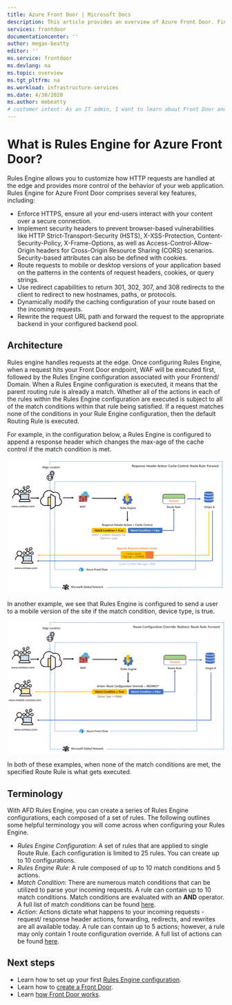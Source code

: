```yaml
---
title: Azure Front Door | Microsoft Docs
description: This article provides an overview of Azure Front Door. Find out if it is the right choice for load-balancing user traffic for your application.
services: frontdoor
documentationcenter: ''
author: megan-beatty
editor: ''
ms.service: frontdoor
ms.devlang: na
ms.topic: overview
ms.tgt_pltfrm: na
ms.workload: infrastructure-services
ms.date: 4/30/2020
ms.author: mebeatty
# customer intent: As an IT admin, I want to learn about Front Door and what the Rules Engine feature does. 
---
```


# What is Rules Engine for Azure Front Door? 

Rules Engine allows you to customize how HTTP requests are handled at the edge and provides more control of the behavior of your web application. Rules Engine for Azure Front Door comprises several key features, including:

- Enforce HTTPS, ensure all your end-users interact with your content over a secure connection.
- Implement security headers to prevent browser-based vulnerabilities like HTTP Strict-Transport-Security (HSTS), X-XSS-Protection, Content-Security-Policy, X-Frame-Options, as well as Access-Control-Allow-Origin headers for Cross-Origin Resource Sharing (CORS) scenarios. Security-based attributes can also be defined with cookies.
- Route requests to mobile or desktop versions of your application based on the patterns in the contents of request headers, cookies, or query strings.
- Use redirect capabilities to return 301, 302, 307, and 308 redirects to the client to redirect to new hostnames, paths, or protocols.
- Dynamically modify the caching configuration of your route based on the incoming requests.
- Rewrite the request URL path and forward the request to the appropriate backend in your configured backend pool.

## Architecture 

Rules engine handles requests at the edge. Once configuring Rules Engine, when a request hits your Front Door endpoint, WAF will be executed first, followed by the Rules Engine configuration associated with your Frontend/ Domain. When a Rules Engine configuration is executed, it means that the parent routing rule is already a match. Whether all of the actions in each of the rules within the Rules Engine configuration are executed is subject to all of the match conditions within that rule being satisfied. If a request matches none of the conditions in your Rule Engine configuration, then the default Routing Rule is executed. 

For example, in the configuration below, a Rules Engine is configured to append a response header which changes the max-age of the cache control if the match condition is met. 

![response header action](./media/front-door-rules-engine/rules-engine-architecture-3.png)

In another example, we see that Rules Engine is configured to send a user to a mobile version of the site if the match condition, device type, is true. 

![route configuration override](./media/front-door-rules-engine/rules-engine-architecture-1.png)

In both of these examples, when none of the match conditions are met, the specified Route Rule is what gets executed. 

## Terminology 

With AFD Rules Engine, you can create a series of Rules Engine configurations, each composed of a set of rules. The following outlines some helpful terminology you will come across when configuring your Rules Engine. 

- *Rules Engine Configuration*: A set of rules that are applied to single Route Rule. Each configuration is limited to 25 rules. You can create up to 10 configurations. 
- *Rules Engine Rule*: A rule composed of up to 10 match conditions and 5 actions.
- *Match Condition*: There are numerous match conditions that can be utilized to parse your incoming requests. A rule can contain up to 10 match conditions. Match conditions are evaluated with an **AND** operator. A full list of match conditions can  be found [here](front-door-rules-engine-match-conditions.md). 
- *Action*: Actions dictate what happens to your incoming requests - request/ response header actions, forwarding, redirects, and rewrites are all available today. A rule can contain up to 5 actions; however, a rule may only contain 1 route configuration override.  A full list of actions can be found [here](front-door-rules-engine-actions.md).


## Next steps

- Learn how to set up your first [Rules Engine configuration](front-door-tutorial-rules-engine.md). 
- Learn how to [create a Front Door](quickstart-create-front-door.md).
- Learn [how Front Door works](front-door-routing-architecture.md).
